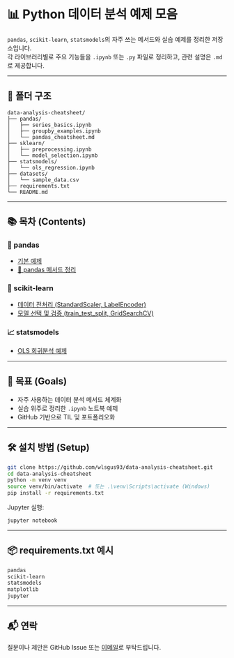 # 📊 Python 데이터 분석 예제 모음

`pandas`, `scikit-learn`, `statsmodels`의 자주 쓰는 메서드와 실습 예제를 정리한 저장소입니다.  
각 라이브러리별로 주요 기능들을 `.ipynb` 또는 `.py` 파일로 정리하고, 관련 설명은 `.md`로 제공합니다.

---

## 📁 폴더 구조

```
data-analysis-cheatsheet/
├── pandas/
│   ├── series_basics.ipynb
│   ├── groupby_examples.ipynb
│   └── pandas_cheatsheet.md
├── sklearn/
│   ├── preprocessing.ipynb
│   └── model_selection.ipynb
├── statsmodels/
│   └── ols_regression.ipynb
├── datasets/
│   └── sample_data.csv
├── requirements.txt
└── README.md
```

---

## 📚 목차 (Contents)

### 🐼 pandas

- [기본 예제](./pandas/basic.ipynb)
- [📄 pandas 메서드 정리](./pandas/pandas_cheatsheet.md)

### 🤖 scikit-learn

- [데이터 전처리 (StandardScaler, LabelEncoder)](./sklearn/preprocessing.ipynb)
- [모델 선택 및 검증 (train_test_split, GridSearchCV)](./sklearn/model_selection.ipynb)

### 📈 statsmodels

- [OLS 회귀분석 예제](./statsmodels/ols_regression.ipynb)

---

## 🧠 목표 (Goals)

- 자주 사용하는 데이터 분석 메서드 체계화
- 실습 위주로 정리한 `.ipynb` 노트북 예제
- GitHub 기반으로 TIL 및 포트폴리오화

---

## 🛠 설치 방법 (Setup)

```bash
git clone https://github.com/wlsgus93/data-analysis-cheatsheet.git
cd data-analysis-cheatsheet
python -m venv venv
source venv/bin/activate  # 또는 .\venv\Scripts\activate (Windows)
pip install -r requirements.txt
```

Jupyter 실행:
```bash
jupyter notebook
```

---

## 📦 requirements.txt 예시

```txt
pandas
scikit-learn
statsmodels
matplotlib
jupyter
```

---

## 📬 연락

질문이나 제안은 GitHub Issue 또는 [이메일](mailto:your.email@example.com)로 부탁드립니다.
